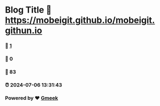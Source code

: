 # Blog Title :link: https://mobeigit.github.io/mobeigit.githun.io 
### :page_facing_up: [1](https://mobeigit.github.io/mobeigit.githun.io/tag.html) 
### :speech_balloon: 0 
### :hibiscus: 83 
### :alarm_clock: 2024-07-06 13:31:43 
### Powered by :heart: [Gmeek](https://github.com/Meekdai/Gmeek)
